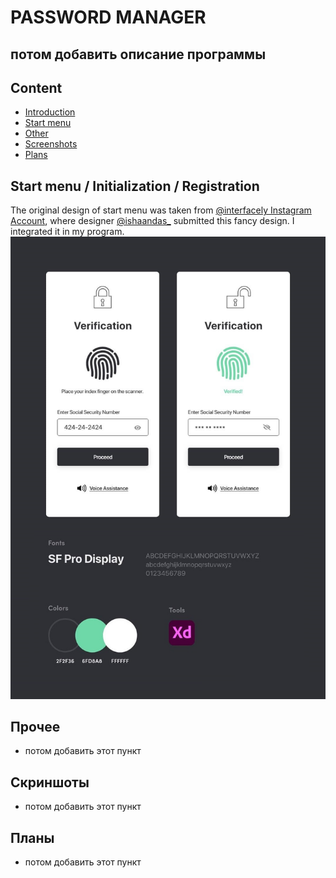 # PASSWORD MANAGER
## потом добавить описание программы
## Content
- [Introduction](https://github.com/Chursinov/Password_Manager#password-manager)
- [Start menu](https://github.com/Chursinov/Password_Manager#start-menu--initialization--registration)
- [Other](https://github.com/Chursinov/Password_Manager#прочее)
- [Screenshots](https://github.com/Chursinov/Password_Manager#скриншоты)
- [Plans](https://github.com/Chursinov/Password_Manager#планы)

## Start menu / Initialization / Registration
The original design of start menu was taken from [@interfacely Instagram Account](https://www.instagram.com/p/CKB5w7AANh2/?utm_source=ig_web_button_share_sheet),
where designer [@ishaandas_](https://www.instagram.com/ishaandas_/) submitted this fancy design.
I integrated it in my program.
![example](https://github.com/Chursinov/Password_Manager/blob/master/example.jpg)

## Прочее
- потом добавить этот пункт

## Скриншоты
- потом добавить этот пункт

## Планы
- потом добавить этот пункт
